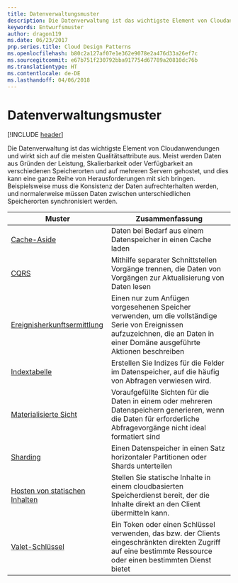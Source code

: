 ```yaml
---
title: Datenverwaltungsmuster
description: Die Datenverwaltung ist das wichtigste Element von Cloudanwendungen und wirkt sich auf die meisten Qualitätsattribute aus. Meist werden Daten aus Gründen der Leistung, Skalierbarkeit oder Verfügbarkeit an verschiedenen Speicherorten und auf mehreren Servern gehostet, und dies kann eine ganze Reihe von Herausforderungen mit sich bringen. Beispielsweise muss die Konsistenz der Daten aufrechterhalten werden, und normalerweise müssen Daten zwischen unterschiedlichen Speicherorten synchronisiert werden.
keywords: Entwurfsmuster
author: dragon119
ms.date: 06/23/2017
pnp.series.title: Cloud Design Patterns
ms.openlocfilehash: b80c2a127af07e1e362e9078e2a476d33a26ef7c
ms.sourcegitcommit: e67b751f230792bba917754d67789a20810dc76b
ms.translationtype: HT
ms.contentlocale: de-DE
ms.lasthandoff: 04/06/2018
---
```

# <a name="data-management-patterns"></a>Datenverwaltungsmuster

[!INCLUDE [header](../../_includes/header.md)]

Die Datenverwaltung ist das wichtigste Element von Cloudanwendungen und wirkt sich auf die meisten Qualitätsattribute aus. Meist werden Daten aus Gründen der Leistung, Skalierbarkeit oder Verfügbarkeit an verschiedenen Speicherorten und auf mehreren Servern gehostet, und dies kann eine ganze Reihe von Herausforderungen mit sich bringen. Beispielsweise muss die Konsistenz der Daten aufrechterhalten werden, und normalerweise müssen Daten zwischen unterschiedlichen Speicherorten synchronisiert werden.


|                        Muster                         |                                                                  Zusammenfassung                                                                  |
|--------------------------------------------------------|-------------------------------------------------------------------------------------------------------------------------------------------|
|            [Cache-Aside](../cache-aside.md)            |                                            Daten bei Bedarf aus einem Datenspeicher in einen Cache laden                                             |
|                   [CQRS](../cqrs.md)                   |                    Mithilfe separater Schnittstellen Vorgänge trennen, die Daten von Vorgängen zur Aktualisierung von Daten lesen                     |
|         [Ereignisherkunftsermittlung](../event-sourcing.md)         |               Einen nur zum Anfügen vorgesehenen Speicher verwenden, um die vollständige Serie von Ereignissen aufzuzeichnen, die an Daten in einer Domäne ausgeführte Aktionen beschreiben               |
|            [Indextabelle](../index-table.md)            |                         Erstellen Sie Indizes für die Felder im Datenspeicher, auf die häufig von Abfragen verwiesen wird.                          |
|      [Materialisierte Sicht](../materialized-view.md)      | Voraufgefüllte Sichten für die Daten in einem oder mehreren Datenspeichern generieren, wenn die Daten für erforderliche Abfragevorgänge nicht ideal formatiert sind |
|               [Sharding](../sharding.md)               |                                    Einen Datenspeicher in einen Satz horizontaler Partitionen oder Shards unterteilen                                     |
| [Hosten von statischen Inhalten](../static-content-hosting.md) |                   Stellen Sie statische Inhalte in einem cloudbasierten Speicherdienst bereit, der die Inhalte direkt an den Client übermitteln kann.                    |
|              [Valet-Schlüssel](../valet-key.md)              |                 Ein Token oder einen Schlüssel verwenden, das bzw. der Clients eingeschränkten direkten Zugriff auf eine bestimmte Ressource oder einen bestimmten Dienst bietet                 |

